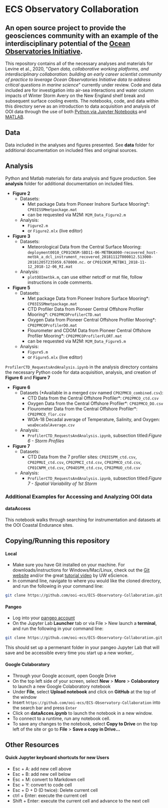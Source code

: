 # ECS Observatory Collaboration
## An open source project to provide the geosciences community with an example of the interdisciplinary potential of the [Ocean Observatories Initiative](https://oceanobservatories.org/).

This repository contains all of the necessary analyses and materials for Levine et al., 2020, "*Open data, collaborative working platforms, and interdisciplinary collaboration: building an early career scientist community of practice to leverage Ocean Observatories Initiative data to address critical questions in marine science*" currently under review. Code and data included are for investigation into air-sea interactions and water column impacts of Winter Storm Avery on the New England shelf break and subsequent surface cooling events. The notebooks, code, and data within this directory serve as an introduction to data acquisition and analysis of OOI data through the use of both [Python via Jupyter Notebooks](https://jupyter.org/) and [MATLAB](https://www.mathworks.com/products/matlab.html).

## Data
Data included in the analyses and figures presented. See **data** folder for additional documentation on included files and original sources.

## Analysis
Python and Matlab materials for data analysis and figure production. See **analysis** folder for additional documentation on included files.

- **Figure 2**
  - Datasets:
    - Met package Data from Pioneer Inshore Surface Mooring*: `CP03ISSMmetpackage.mat`
    - can be requested via M2M: `M2M_Data_Figure2.m`
  - Analysis:
    - `Figure2.m`
    - or `Figure2.mlx` (live editor)
- **Figure 3**
  - Datasets:
    - Meteorological Data from the Central Surface Mooring: `deployment0010_CP01CNSM-SBD11-06-METBKA000-recovered_host-metbk_a_dcl_instrument_recovered_20181112T000012.513000-20181205T235959.678000.nc.` or `CP01CNSM_METBK1_2018-11-12_2018-12-06_RI.mat`  
  - Analysis:
      - `plotOOImetbk.m`, can use either netcdf or mat file, follow instructions in code comments.
- **Figure 5**
  - Datasets:
    - Met package Data from Pioneer Inshore Surface Mooring*: `CP03ISSMmetpackage.mat`
    - CTD Profiler Data from Pioneer Central Offshore Profiler Mooring*: `CP02PMCOProfilerCTD.mat`
    - Oxygen Data from Pioneer Central Offshore Profiler Mooring*: `CP02PMCOProfilerDO.mat`
    - Flourometer and CDOM Data from Pioneer Central Offshore Profiler Mooring*: `CP02PMCOProfilerFLORT.mat`
    - can be requested via M2M: `M2M_Data_Figure5.m`
  - Analysis:
    - `Figure5.m`
    - or `Figure5.mlx` (live editor)

`ProfilerCTD_RequestsAndAnalysis.ipynb` in the analysis directory contains the necessary Python code for data acquisition, analysis, and creation of **Figure 6** and **Figure 7**
- **Figure 6**
  - Datasets (*Available in a merged csv named `CP02PMCO_combined.csv`):
    - CTD Data from the Central Offshore Profiler*: `CP02PMCO_ctd.csv`
    - Oxygen Data from the Central Offshore Profiler*: `CP02PMCO_DO.csv`
    - Flourometer Data from the Central Offshore Profiler*: `CP02PMCO_flor.csv`
    - WOA-18 Decadal average of Temperature, Salinity, and Oxygen: `woaDecadalAverage.csv`
   - Analysis:
      - `ProfilerCTD_RequestsAndAnalysis.ipynb`, subsection titled:*Figure 6 - Storm Profiles*
- **Figure 7**
  - Datasets:
    - CTD Data from the 7 profiler sites: `CP03ISPM_ctd.csv`, `CP02PMUI_ctd.csv`, `CP02PMCI_ctd.csv`, `CP02PMCO_ctd.csv`, `CP01CNPM_ctd.csv`, `CP04OSPM_ctd.csv`, `CP02PMUO_ctd.csv`
   - Analysis:
      - `ProfilerCTD_RequestsAndAnalysis.ipynb`, subsection titled:*Figure 7 - Spatial Variability of 1st Storm*

### Additional Examples for Accessing and Analyzing OOI data

#### dataAccess
This notebook walks through searching for instrumentation and datasets at the OOI Coastal Endurance sites.

## Copying/Running this repository
#### Local
- Make sure you have Git installed on your machine.  For downloads/instructions for Windows/Mac/Linux, check out the [Git website](https://git-scm.com/) and/or the great [tutorial video](https://www.youtube.com/watch?v=wyiiTHVEF8k&feature=youtu.be) by UW eScience.
- In command line, navigate to where you would like the cloned directory, and run the following in your command line:
```bash
git clone https://github.com/ooi-ecs/ECS-Observatory-Collaboration.git
```

#### Pangeo
- Log into your [pangeo account](https://nasa.pangeo.io/hub/login)
- On the Jupyter Lab **Launcher** tab or via File > New launch a **terminal**, and run the following in your command line:
```bash
git clone https://github.com/ooi-ecs/ECS-Observatory-Collaboration.git
```
This should set up a permenant folder in your pangeo Jupyter Lab that will save and be accessible every time you start up a new worker,.

#### Google Colaboratory
- Through your Google account, open Google Drive
- On the top left side of your screen, select **New** > **More** > **Colaboratory** to launch a new Google Colaboratory notebook
- Under **File**, select **Upload notebook** and click on **GitHub** at the top of the window
- Insert `https://github.com/ooi-ecs/ECS-Observatory-Collaboration` into the search bar and press `Enter`
- Click on **dataAcces.ipynb** to launch the notebook in a new window.  
- To connect to a runtime, run any notebook cell.
- To save any changes to the notebook, select **Copy to Drive** on the top left of the site or go to **File** > **Save a copy in Drive...**

## Other Resources
#### Quick Jupyter keyboard shortcuts for new Users
- Esc + A: add new cell above
- Esc + B: add new cell below
- Esc + M: convert to Markdown cell
- Esc + Y: convert to code cell
- Esc + D + D (D twice): Delete current cell
- ctrl + Enter: execute the current cell
- Shift + Enter: execute the current cell and advance to the next cell
